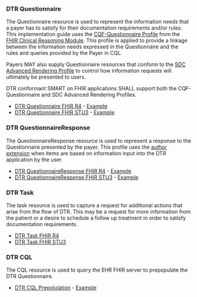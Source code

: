 ### DTR Questionnaire
The Questionnaire resource is used to represent the information needs that a payer has to satisfy for their documentation requirements and/or rules. This implementation guide uses the
[CQF-Questionnaire Profile](http://hl7.org/fhir/R4/cqf-questionnaire.html) from the [FHIR Clinical Reasoning Module](http://hl7.org/fhir/R4/clinicalreasoning-module.html). This profile is applied to provide a linkage between the information needs expressed in the Questionnaire and the rules and queries provided by the Payer in CQL.

Payers MAY also supply Questionnaire resources that conform to the [SDC Advanced Rendering Profile](http://build.fhir.org/ig/HL7/sdc/sdc-questionnaire-render.html) to control how information requests will ultimately be presented to users.

DTR conformant SMART on FHIR applications SHALL support both the CQF-Questionnaire and SDC Advanced Rendering Profiles.

* [DTR Questionnaire FHIR R4](dtr-questionnaire-r4.html) - [Example](home-o2-questionnaire.html)
* [DTR Questionnaire FHIR STU3](STU3/dtr-questionnaire-stu3.html) - [Example](home-o2-questionnaire-stu3.html)

### DTR QuestionnaireResponse
The QuestionnaireResponse resource is used to represent a response to the Questionnaire presented by the payer. This profile uses the [author extension](http://www.hl7.org/implement/standards/fhir/extension-questionnaireresponse-author.html) when items are based on information input into the DTR application by the user.

* [DTR QuestionnaireResponse FHIR R4](dtr-questionnaireresponse-r4.html) - [Example](home-o2-questionnaireresponse.html)
* [DTR QuestionnaireResponse FHIR STU3](STU3/dtr-questionnaireresponse-stu3.html) - [Example](home-o2-questionnaireresponse-stu3.html)

### DTR Task
The task resource is used to capture a request for additional actions that arise from the flow of DTR. This may be a request for more information from the patient or a desire to schedule a follow up treatment in order to satisfy documentation requirements.

* [DTR Task FHIR R4](dtr-task-r4.html)
* [DTR Task FHIR STU3](STU3/dtr-task-stu3.html)

### DTR CQL
The CQL resource is used to query the EHR FHIR server to prepopulate the DTR Questionnaire.
* [DTR CQL Prepolulation](specification__cql.html) - [Example](resources__home-o2-prepopulation.html)